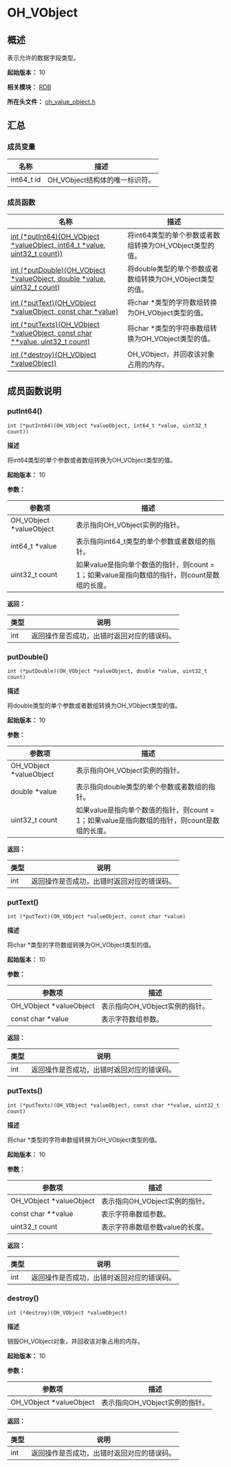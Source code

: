 # OH_VObject
<!--Kit: ArkData-->
<!--Subsystem: DistributedDataManager-->
<!--Owner: @baijidong-->
<!--SE: @widecode; @htt1997-->
<!--TSE: @yippo; @logic42-->

## 概述

表示允许的数据字段类型。

**起始版本：** 10

**相关模块：** [RDB](capi-rdb.md)

**所在头文件：** [oh_value_object.h](capi-oh-value-object-h.md)

## 汇总

### 成员变量

| 名称       | 描述                           |
| ---------- | ------------------------------ |
| int64_t id | OH_VObject结构体的唯一标识符。 |

### 成员函数

| 名称                                                         | 描述                                                     |
| ------------------------------------------------------------ | -------------------------------------------------------- |
| [int (*putInt64)(OH_VObject *valueObject, int64_t *value, uint32_t count))](#putint64) | 将int64类型的单个参数或者数组转换为OH_VObject类型的值。  |
| [int (*putDouble)(OH_VObject *valueObject, double *value, uint32_t count)](#putdouble) | 将double类型的单个参数或者数组转换为OH_VObject类型的值。 |
| [int (*putText)(OH_VObject *valueObject, const char *value)](#puttext) | 将char *类型的字符数组转换为OH_VObject类型的值。         |
| [int (*putTexts)(OH_VObject *valueObject, const char **value, uint32_t count)](#puttexts) | 将char *类型的字符串数组转换为OH_VObject类型的值。       |
| [int (*destroy)(OH_VObject *valueObject)](#destroy)          | OH_VObject，并回收该对象占用的内存。                     |

## 成员函数说明

### putInt64()

```
int (*putInt64)(OH_VObject *valueObject, int64_t *value, uint32_t count))
```

**描述**

将int64类型的单个参数或者数组转换为OH_VObject类型的值。

**起始版本：** 10

**参数：**

| 参数项                  | 描述                                                         |
| ----------------------- | ------------------------------------------------------------ |
| OH_VObject *valueObject | 表示指向OH_VObject实例的指针。                               |
| int64_t *value          | 表示指向int64_t类型的单个参数或者数组的指针。                |
| uint32_t count          | 如果value是指向单个数值的指针，则count = 1；如果value是指向数组的指针，则count是数组的长度。 |

**返回：**

| 类型 | 说明                                       |
| ---- | ------------------------------------------ |
| int  | 返回操作是否成功，出错时返回对应的错误码。 |

### putDouble()

```
int (*putDouble)(OH_VObject *valueObject, double *value, uint32_t count)
```

**描述**

将double类型的单个参数或者数组转换为OH_VObject类型的值。

**起始版本：** 10

**参数：**

| 参数项                  | 描述                                                         |
| ----------------------- | ------------------------------------------------------------ |
| OH_VObject *valueObject | 表示指向OH_VObject实例的指针。                               |
| double *value           | 表示指向double类型的单个参数或者数组的指针。                 |
| uint32_t count          | 如果value是指向单个数值的指针，则count = 1；如果value是指向数组的指针，则count是数组的长度。 |

**返回：**

| 类型 | 说明                                       |
| ---- | ------------------------------------------ |
| int  | 返回操作是否成功，出错时返回对应的错误码。 |

### putText()

```
int (*putText)(OH_VObject *valueObject, const char *value)
```

**描述**

将char *类型的字符数组转换为OH_VObject类型的值。

**起始版本：** 10

**参数：**

| 参数项                  | 描述                           |
| ----------------------- | ------------------------------ |
| OH_VObject *valueObject | 表示指向OH_VObject实例的指针。 |
| const char *value       | 表示字符数组参数。             |

**返回：**

| 类型 | 说明                                       |
| ---- | ------------------------------------------ |
| int  | 返回操作是否成功，出错时返回对应的错误码。 |

### putTexts()

```
int (*putTexts)(OH_VObject *valueObject, const char **value, uint32_t count)
```

**描述**

将char *类型的字符串数组转换为OH_VObject类型的值。

**起始版本：** 10

**参数：**

| 参数项                  | 描述                            |
| ----------------------- | ------------------------------- |
| OH_VObject *valueObject | 表示指向OH_VObject实例的指针。  |
| const char **value      | 表示字符串数组参数。            |
| uint32_t count          | 表示字符串数组参数value的长度。 |

**返回：**

| 类型 | 说明                                       |
| ---- | ------------------------------------------ |
| int  | 返回操作是否成功，出错时返回对应的错误码。 |

### destroy()

```
int (*destroy)(OH_VObject *valueObject)
```

**描述**

销毁OH_VObject对象，并回收该对象占用的内存。

**起始版本：** 10

**参数：**

| 参数项                  | 描述                           |
| ----------------------- | ------------------------------ |
| OH_VObject *valueObject | 表示指向OH_VObject实例的指针。 |

**返回：**

| 类型 | 说明                                       |
| ---- | ------------------------------------------ |
| int  | 返回操作是否成功，出错时返回对应的错误码。 |
